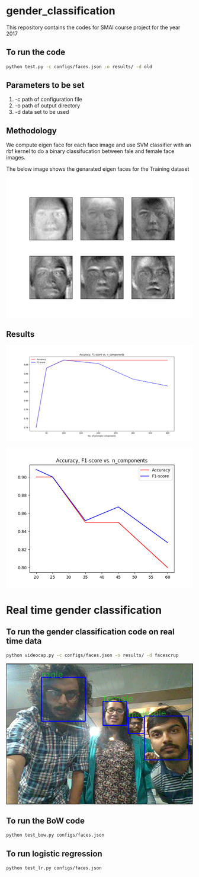 # gender_classification
This repository contains the codes for SMAI course project for the year 2017

## To run the code 

``` bash
python test.py -c configs/faces.json -o results/ -d old 

```
## Parameters to be set
1. -c path of configuration file
2. -o path of output directory
3. -d data set to be used

## Methodology
We compute eigen face for each face image and use SVM classifier with an rbf kernel to do a binary 
classifucation between fale and female face images.

The below image shows the genarated eigen faces for the Training dataset

![Eigenfaces](Images/eigen.png)

## Results

![Results](Images/facescrub_stats.png)

![Acuracy, F1 vs. n_comp](Images/stats.png)

# Real time gender classification

## To run the gender classification code on real time data

```bash
python videocap.py -c configs/faces.json -o results/ -d facescrup 
```
![Results](Images/AS.png)
## To run the BoW code 

``` bash
python test_bow.py configs/faces.json
```
 ## To run logistic regression

 ```bash
 python test_lr.py configs/faces.json
 ```

 
